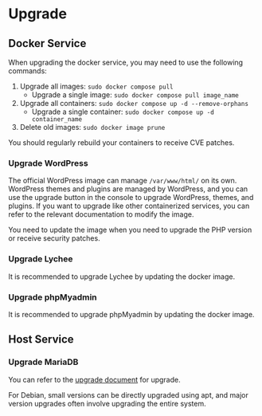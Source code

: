 # Upgrade

## Docker Service

When upgrading the docker service, you may need to use the following commands:

1. Upgrade all images: `sudo docker compose pull`
   - Upgrade a single image: `sudo docker compose pull image_name`
2. Upgrade all containers: `sudo docker compose up -d --remove-orphans`
   - Upgrade a single container: `sudo docker compose up -d container_name`
3. Delete old images: `sudo docker image prune`

You should regularly rebuild your containers to receive CVE patches.

### Upgrade WordPress

The official WordPress image can manage `/var/www/html/` on its own. WordPress themes and plugins are managed by WordPress, and you can use the upgrade button in the console to upgrade WordPress, themes, and plugins. If you want to upgrade like other containerized services, you can refer to the relevant documentation to modify the image.

You need to update the image when you need to upgrade the PHP version or receive security patches.

### Upgrade Lychee

It is recommended to upgrade Lychee by updating the docker image.

### Upgrade phpMyadmin

It is recommended to upgrade phpMyadmin by updating the docker image.

## Host Service

### Upgrade MariaDB

You can refer to the [upgrade document](https://mariadb.com/docs/server/service-management/upgrades/community-server/) for upgrade.

For Debian, small versions can be directly upgraded using apt, and major version upgrades often involve upgrading the entire system.
